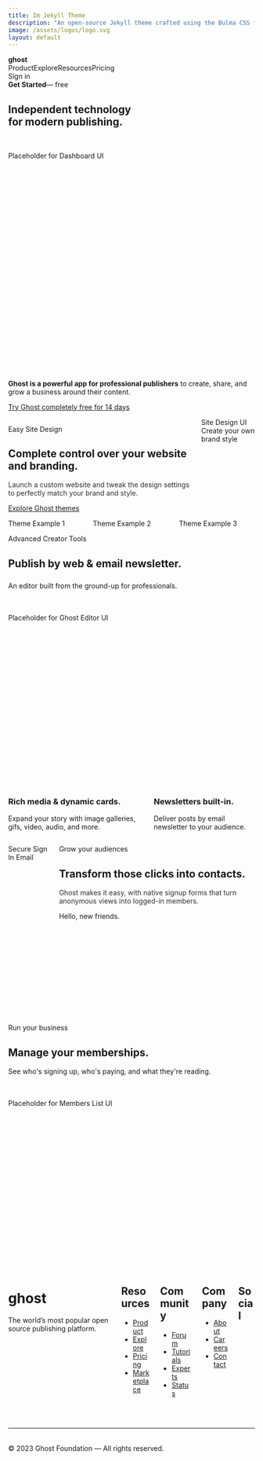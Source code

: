 ```yaml
---
title: Im Jekyll Theme
description: "An open-source Jekyll theme crafted using the Bulma CSS framework. This theme utilizes Bulma SCSS, making it incredibly easy to customize and adapt to your specific needs. With over 7 layouts and 10+ collections"
image: /assets/logos/logo.svg
layout: default
---
```


 <main>
        <!-- 1. HEADER / NAVBAR -->
        <nav class="navbar" role="navigation"><div class="container"><div class="navbar-brand"><a class="navbar-item"><strong>ghost</strong></a></div><div class="navbar-menu"><div class="navbar-start"><a class="navbar-item">Product</a><a class="navbar-item">Explore</a><a class="navbar-item">Resources</a><a class="navbar-item">Pricing</a></div><div class="navbar-end"><a class="navbar-item"><span class="icon"><i class="fas fa-search"></i></span></a><a class="navbar-item">Sign in</a><div class="navbar-item"><a class="button is-dark"><strong>Get Started</strong><span class="has-text-grey-dark ml-2">— free</span></a></div></div></div></div></nav>
        <!-- 2. HERO SECTION -->
        <section class="section"><div class="container has-text-centered"><h1 class="title is-1">Independent technology<br><span class="has-text-grey-dark">for modern publishing.</span></h1><div class="box placeholder-dark" style="min-height: 450px; margin-top: 3rem;"><p>Placeholder for Dashboard UI</p></div></div></section>
        <!-- 3. INTRO TEXT SECTION -->
        <section class="section pt-0"><div class="container" style="max-width: 720px;"><p class="is-size-4 has-text-weight-medium"><strong>Ghost is a powerful app for professional publishers</strong> to create, share, and grow a business around their content.</p><p class="mt-5"><a href="#" class="is-size-5 text-link"><span>Try Ghost completely free for 14 days</span><span class="icon is-small"><i class="fa-solid fa-arrow-right"></i></span></a></p></div></section>
        <!-- 4. "COMPLETE CONTROL" SECTION -->
        <section class="section" data-theme="dark"><div class="container"><div class="columns is-vcentered is-variable is-8"><div class="column is-5-desktop"><p class="eyebrow-text">Easy Site Design</p><h2 class="title is-2">Complete control over your website and branding.</h2><p class="is-size-5 mt-4" style="opacity: 0.9;">Launch a custom website and tweak the design settings to perfectly match your brand and style.</p><p class="mt-5"><a href="#" class="is-size-5 text-link"><span>Explore Ghost themes</span><span class="icon is-small"><i class="fa-solid fa-arrow-right"></i></span></a></p></div><div class="column is-7-desktop"><div class="complex-image-layout"><div class="placeholder placeholder-light placeholder-main">Site Design UI</div><div class="placeholder placeholder-dark placeholder-side">Create your own brand style</div></div></div></div></div></section>
        <!-- 5. THEME SHOWCASE GRID -->
        <section class="section pt-5" data-theme="dark"><div class="container"><div class="columns is-multiline is-centered is-variable is-5"><div class="column is-one-third-desktop is-half-tablet theme-card"><div class="box placeholder-dark">Theme Example 1</div></div><div class="column is-one-third-desktop is-half-tablet theme-card"><div class="box placeholder-dark">Theme Example 2</div></div><div class="column is-one-third-desktop is-half-tablet theme-card"><div class="box placeholder-dark">Theme Example 3</div></div></div></div></section>
        <!-- 6. PUBLISH BY WEB & EMAIL SECTION -->
        <section class="section"><div class="container has-text-centered" style="max-width: 800px;"><p class="eyebrow-text is-purple">Advanced Creator Tools</p><h2 class="title is-2">Publish by web & email newsletter.</h2><p class="subtitle is-5" style="max-width: 650px; margin: 1.5rem auto 0 auto;">An editor built from the ground-up for professionals.</p><div class="box placeholder-light" style="min-height: 350px; margin-top: 3rem;"><p>Placeholder for Ghost Editor UI</p></div></div></section>
        <!-- 7. RICH MEDIA & NEWSLETTERS SECTION -->
        <section class="section is-light-grey"><div class="container has-text-centered"><div class="columns is-variable is-8"><div class="column"><h3 class="title is-3">Rich media & dynamic cards.</h3><p class="subtitle is-6 mt-4">Expand your story with image galleries, gifs, video, audio, and more.</p></div><div class="column"><h3 class="title is-3">Newsletters built-in.</h3><p class="subtitle is-6 mt-4">Deliver posts by email newsletter to your audience.</p></div></div></div></section>
        <!-- 8. TRANSFORM CLICKS SECTION (GLOW EFFECT) -->
        <section class="section has-glow-effect" data-theme="dark"><div class="container"><div class="columns is-vcentered is-variable is-8"><div class="column is-6"><div class="box placeholder-light" style="min-height: 350px;"><p class="has-text-black">Secure Sign In Email</p></div></div><div class="column is-6"><p class="eyebrow-text">Grow your audiences</p><h2 class="title is-2">Transform those clicks into contacts.</h2><p class="is-size-5 mt-4" style="opacity: 0.9;">Ghost makes it easy, with native signup forms that turn anonymous views into logged-in members.</p><p class="is-size-5 mt-4 has-text-weight-medium">Hello, new friends.</p></div></div></div></section>
        <!-- 9. MANAGE MEMBERSHIPS SECTION -->
        <section class="section"><div class="container has-text-centered" style="max-width: 800px;"><p class="eyebrow-text is-purple">Run your business</p><h2 class="title is-2">Manage your memberships.</h2><p class="subtitle is-5">See who's signing up, who's paying, and what they're reading.</p><div class="box placeholder-light" style="min-height: 350px; margin-top: 3rem;"><p>Placeholder for Members List UI</p></div></div></section>
    </main>
    <!-- 10. FOOTER -->
    <footer class="footer"><div class="container"><div class="columns"><div class="column is-3"><h1 class="title is-4">ghost</h1><p>The world’s most popular open source publishing platform.</p></div><div class="column is-2 is-offset-1"><h2 class="title is-6 has-text-weight-bold">Resources</h2><ul><li><a href="#" class="footer-link">Product</a></li><li><a href="#" class="footer-link">Explore</a></li><li><a href="#" class="footer-link">Pricing</a></li><li><a href="#" class="footer-link">Marketplace</a></li></ul></div><div class="column is-2"><h2 class="title is-6 has-text-weight-bold">Community</h2><ul><li><a href="#" class="footer-link">Forum</a></li><li><a href="#" class="footer-link">Tutorials</a></li><li><a href="#" class="footer-link">Experts</a></li><li><a href="#" class="footer-link">Status</a></li></ul></div><div class="column is-2"><h2 class="title is-6 has-text-weight-bold">Company</h2><ul><li><a href="#" class="footer-link">About</a></li><li><a href="#" class="footer-link">Careers</a></li><li><a href="#" class="footer-link">Contact</a></li></ul></div><div class="column is-2"><h2 class="title is-6 has-text-weight-bold">Social</h2><div class="is-flex social-icons"><a href="#" class="footer-link mr-4"><span class="icon"><i class="fab fa-twitter"></i></span></a><a href="#" class="footer-link mr-4"><span class="icon"><i class="fab fa-facebook"></i></span></a><a href="#" class="footer-link"><span class="icon"><i class="fab fa-github"></i></span></a></div></div></div><hr style="height: 1px; border: none; margin: 3rem 0 2rem;"><div class="content has-text-centered"><p class="is-size-7">© 2023 Ghost Foundation — All rights reserved.</p></div></div></footer>